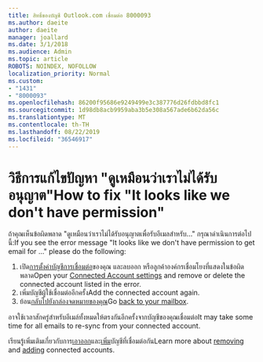 ```yaml
---
title: สิทธิ์ของบัญชี Outlook.com เชื่อมต่อ 8000093
ms.author: daeite
author: daeite
manager: joallard
ms.date: 3/1/2018
ms.audience: Admin
ms.topic: article
ROBOTS: NOINDEX, NOFOLLOW
localization_priority: Normal
ms.custom:
- "1431"
- "8000093"
ms.openlocfilehash: 86200f95686e9249499e3c387776d26fdbbd8fc1
ms.sourcegitcommit: 1d98db8acb9959aba3b5e308a567ade6b62da56c
ms.translationtype: MT
ms.contentlocale: th-TH
ms.lasthandoff: 08/22/2019
ms.locfileid: "36546917"
---
```

# <a name="how-to-fix-it-looks-like-we-dont-have-permission"></a><span data-ttu-id="97b67-102">วิธีการแก้ไขปัญหา "ดูเหมือนว่าเราไม่ได้รับอนุญาต"</span><span class="sxs-lookup"><span data-stu-id="97b67-102">How to fix "It looks like we don't have permission"</span></span>

<span data-ttu-id="97b67-103">ถ้าคุณเห็นข้อผิดพลาด "ดูเหมือนว่าเราไม่ได้รับอนุญาตเพื่อรับอีเมลสำหรับ..." กรุณาดำเนินการต่อไปนี้:</span><span class="sxs-lookup"><span data-stu-id="97b67-103">If you see the error message "It looks like we don't have permission to get email for ..." please do the following:</span></span>

1. <span data-ttu-id="97b67-104">เปิด[การตั้งค่าบัญชีการเชื่อมต่อ](https://outlook.live.com/mail/options/mail/accounts)ของคุณ และลบออก หรือลูกค้าองค์กรเชื่อมโยงที่แสดงในข้อผิดพลาด</span><span class="sxs-lookup"><span data-stu-id="97b67-104">Open your [Connected Account settings](https://outlook.live.com/mail/options/mail/accounts) and remove or delete the connected account listed in the error.</span></span>
2. <span data-ttu-id="97b67-105">เพิ่มบัญชีผู้ใช้เชื่อมต่ออีกครั้ง</span><span class="sxs-lookup"><span data-stu-id="97b67-105">Add the connected account again.</span></span>
3. <span data-ttu-id="97b67-106">ย้อน[กลับไปยังกล่องจดหมายของคุณ](https://outlook.live.com/mail/inbox)</span><span class="sxs-lookup"><span data-stu-id="97b67-106">Go [back to your mailbox](https://outlook.live.com/mail/inbox).</span></span>

<span data-ttu-id="97b67-107">อาจใช้เวลาสักครู่สำหรับอีเมล์ทั้งหมดให้ตรงกันอีกครั้งจากบัญชีของคุณเชื่อมต่อ</span><span class="sxs-lookup"><span data-stu-id="97b67-107">It may take some time for all emails to re-sync from your connected account.</span></span>

<span data-ttu-id="97b67-108">เรียนรู้เพิ่มเติมเกี่ยวกับการ[เอาออก](https://support.office.com/article/0b9a6b95-ff1b-46c1-bf60-d6b3b82c5ac8?wt.mc_id=Office_Outlook_com_Alchemy)และ[เพิ่ม](https://support.office.com/article/c5224df4-5885-4e79-91ba-523aa743f0ba?wt.mc_id=Office_Outlook_com_Alchemy)บัญชีที่เชื่อมต่อกัน</span><span class="sxs-lookup"><span data-stu-id="97b67-108">Learn more about [removing](https://support.office.com/article/0b9a6b95-ff1b-46c1-bf60-d6b3b82c5ac8?wt.mc_id=Office_Outlook_com_Alchemy) and [adding](https://support.office.com/article/c5224df4-5885-4e79-91ba-523aa743f0ba?wt.mc_id=Office_Outlook_com_Alchemy) connected accounts.</span></span>